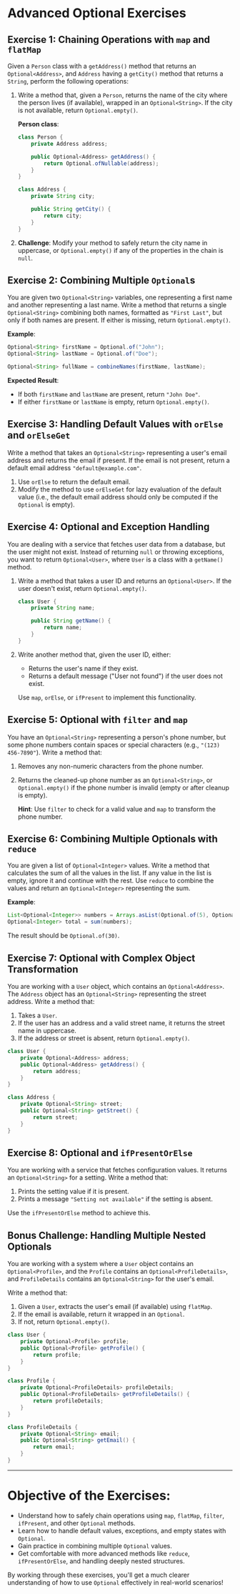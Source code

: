 
# Advanced Optional Exercises

## Exercise 1: Chaining Operations with `map` and `flatMap`
Given a `Person` class with a `getAddress()` method that returns an `Optional<Address>`, and `Address` having a `getCity()` method that returns a `String`, perform the following operations:

1. Write a method that, given a `Person`, returns the name of the city where the person lives (if available), wrapped in an `Optional<String>`. If the city is not available, return `Optional.empty()`.

   **Person class**:
   ```java
   class Person {
       private Address address;

       public Optional<Address> getAddress() {
           return Optional.ofNullable(address);
       }
   }

   class Address {
       private String city;

       public String getCity() {
           return city;
       }
   }
   ```

2. **Challenge**: Modify your method to safely return the city name in uppercase, or `Optional.empty()` if any of the properties in the chain is `null`.

## Exercise 2: Combining Multiple `Optional`s
You are given two `Optional<String>` variables, one representing a first name and another representing a last name. Write a method that returns a single `Optional<String>` combining both names, formatted as `"First Last"`, but only if both names are present. If either is missing, return `Optional.empty()`.

**Example**:
   ```java
   Optional<String> firstName = Optional.of("John");
   Optional<String> lastName = Optional.of("Doe");

   Optional<String> fullName = combineNames(firstName, lastName);
   ```

**Expected Result**:
- If both `firstName` and `lastName` are present, return `"John Doe"`.
- If either `firstName` or `lastName` is empty, return `Optional.empty()`.

## Exercise 3: Handling Default Values with `orElse` and `orElseGet`
Write a method that takes an `Optional<String>` representing a user's email address and returns the email if present. If the email is not present, return a default email address `"default@example.com"`.

1. Use `orElse` to return the default email.
2. Modify the method to use `orElseGet` for lazy evaluation of the default value (i.e., the default email address should only be computed if the `Optional` is empty).

## Exercise 4: Optional and Exception Handling
You are dealing with a service that fetches user data from a database, but the user might not exist. Instead of returning `null` or throwing exceptions, you want to return `Optional<User>`, where `User` is a class with a `getName()` method.

1. Write a method that takes a user ID and returns an `Optional<User>`. If the user doesn't exist, return `Optional.empty()`.

   ```java
   class User {
       private String name;

       public String getName() {
           return name;
       }
   }
   ```

2. Write another method that, given the user ID, either:
    - Returns the user's name if they exist.
    - Returns a default message ("User not found") if the user does not exist.

   Use `map`, `orElse`, or `ifPresent` to implement this functionality.

## Exercise 5: Optional with `filter` and `map`
You have an `Optional<String>` representing a person's phone number, but some phone numbers contain spaces or special characters (e.g., `"(123) 456-7890"`). Write a method that:
1. Removes any non-numeric characters from the phone number.
2. Returns the cleaned-up phone number as an `Optional<String>`, or `Optional.empty()` if the phone number is invalid (empty or after cleanup is empty).

   **Hint**: Use `filter` to check for a valid value and `map` to transform the phone number.

## Exercise 6: Combining Multiple Optionals with `reduce`
You are given a list of `Optional<Integer>` values. Write a method that calculates the sum of all the values in the list. If any value in the list is empty, ignore it and continue with the rest. Use `reduce` to combine the values and return an `Optional<Integer>` representing the sum.

**Example**:
   ```java
   List<Optional<Integer>> numbers = Arrays.asList(Optional.of(5), Optional.empty(), Optional.of(10), Optional.of(15));
   Optional<Integer> total = sum(numbers);
   ```

The result should be `Optional.of(30)`.

## Exercise 7: Optional with Complex Object Transformation
You are working with a `User` object, which contains an `Optional<Address>`. The `Address` object has an `Optional<String>` representing the street address. Write a method that:
1. Takes a `User`.
2. If the user has an address and a valid street name, it returns the street name in uppercase.
3. If the address or street is absent, return `Optional.empty()`.

```java
class User {
    private Optional<Address> address;
    public Optional<Address> getAddress() {
        return address;
    }
}

class Address {
    private Optional<String> street;
    public Optional<String> getStreet() {
        return street;
    }
}
```

## Exercise 8: Optional and `ifPresentOrElse`
You are working with a service that fetches configuration values. It returns an `Optional<String>` for a setting. Write a method that:
1. Prints the setting value if it is present.
2. Prints a message `"Setting not available"` if the setting is absent.

Use the `ifPresentOrElse` method to achieve this.

## Bonus Challenge: Handling Multiple Nested Optionals
You are working with a system where a `User` object contains an `Optional<Profile>`, and the `Profile` contains an `Optional<ProfileDetails>`, and `ProfileDetails` contains an `Optional<String>` for the user's email.

Write a method that:
1. Given a `User`, extracts the user's email (if available) using `flatMap`.
2. If the email is available, return it wrapped in an `Optional`.
3. If not, return `Optional.empty()`.

```java
class User {
    private Optional<Profile> profile;
    public Optional<Profile> getProfile() {
        return profile;
    }
}

class Profile {
    private Optional<ProfileDetails> profileDetails;
    public Optional<ProfileDetails> getProfileDetails() {
        return profileDetails;
    }
}

class ProfileDetails {
    private Optional<String> email;
    public Optional<String> getEmail() {
        return email;
    }
}
```

---

# Objective of the Exercises:
- Understand how to safely chain operations using `map`, `flatMap`, `filter`, `ifPresent`, and other `Optional` methods.
- Learn how to handle default values, exceptions, and empty states with `Optional`.
- Gain practice in combining multiple `Optional` values.
- Get comfortable with more advanced methods like `reduce`, `ifPresentOrElse`, and handling deeply nested structures.

By working through these exercises, you'll get a much clearer understanding of how to use `Optional` effectively in real-world scenarios!
